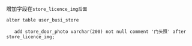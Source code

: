 增加字段在`store_licence_img后面`

`alter table user_busi_store`

`	add store_door_photo varchar(200) not null comment '门头照' after store_licence_img;`



